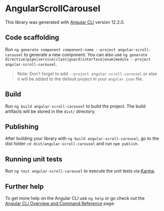 # AngularScrollCarousel

This library was generated with [Angular CLI](https://github.com/angular/angular-cli) version 12.2.0.

## Code scaffolding

Run `ng generate component component-name --project angular-scroll-carousel` to generate a new component. You can also use `ng generate directive|pipe|service|class|guard|interface|enum|module --project angular-scroll-carousel`.
> Note: Don't forget to add `--project angular-scroll-carousel` or else it will be added to the default project in your `angular.json` file. 

## Build

Run `ng build angular-scroll-carousel` to build the project. The build artifacts will be stored in the `dist/` directory.

## Publishing

After building your library with `ng build angular-scroll-carousel`, go to the dist folder `cd dist/angular-scroll-carousel` and run `npm publish`.

## Running unit tests

Run `ng test angular-scroll-carousel` to execute the unit tests via [Karma](https://karma-runner.github.io).

## Further help

To get more help on the Angular CLI use `ng help` or go check out the [Angular CLI Overview and Command Reference](https://angular.io/cli) page.
